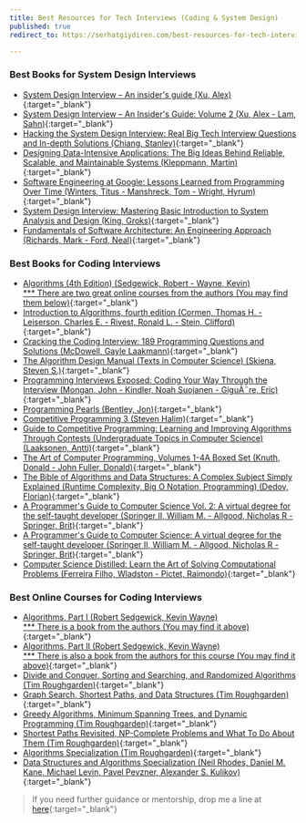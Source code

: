 ```yaml
---
title: Best Resources for Tech Interviews (Coding & System Design)
published: true
redirect_to: https://serhatgiydiren.com/best-resources-for-tech-interviews

---
```


### Best Books for System Design Interviews

* [System Design Interview – An insider's guide (Xu, Alex)](https://www.amazon.com/dp/B08CMF2CQF?tag=sg20220822-20&linkCode=ogi&th=1&psc=1){:target="_blank"}
* [System Design Interview – An Insider's Guide: Volume 2 (Xu, Alex - Lam, Sahn)](https://www.amazon.com/dp/1736049119?tag=sg20220822-20&linkCode=ogi&th=1&psc=1
){:target="_blank"}
* [Hacking the System Design Interview: Real Big Tech Interview Questions and In-depth Solutions (Chiang, Stanley)](https://www.amazon.com/dp/B0B7QHRK5Q?tag=sg20220822-20&linkCode=ogi&th=1&psc=1){:target="_blank"}
* [Designing Data-Intensive Applications: The Big Ideas Behind Reliable, Scalable, and Maintainable Systems (Kleppmann, Martin)](https://www.amazon.com/dp/1449373321?tag=sg20220822-20&linkCode=ogi&th=1&psc=1){:target="_blank"}
* [Software Engineering at Google: Lessons Learned from Programming Over Time (Winters, Titus - Manshreck, Tom - Wright, Hyrum)](https://www.amazon.com/dp/1492082791?tag=sg20220822-20&linkCode=ogi&th=1&psc=1){:target="_blank"}
* [System Design Interview: Mastering Basic Introduction to System Analysis and Design (King, Groks)](https://www.amazon.com/dp/1915002036?tag=sg20220822-20&linkCode=ogi&th=1&psc=1){:target="_blank"}
* [Fundamentals of Software Architecture: An Engineering Approach (Richards, Mark - Ford, Neal)](https://www.amazon.com/dp/1492043451?tag=sg20220822-20&linkCode=ogi&th=1&psc=1){:target="_blank"}

### Best Books for Coding Interviews

* [Algorithms (4th Edition) (Sedgewick, Robert - Wayne, Kevin)<br/>*** There are two great online courses from the authors (You may find them below)](https://www.amazon.com/dp/032157351X?tag=sg20220822-20&linkCode=ogi&th=1&psc=1){:target="_blank"}
* [Introduction to Algorithms, fourth edition (Cormen, Thomas H. - Leiserson, Charles E. - Rivest, Ronald L. - Stein, Clifford)](https://www.amazon.com/dp/026204630X?tag=sg20220822-20&linkCode=ogi&th=1&psc=1){:target="_blank"}
* [Cracking the Coding Interview: 189 Programming Questions and Solutions (McDowell, Gayle Laakmann)](https://www.amazon.com/dp/0984782850?tag=sg20220822-20&linkCode=ogi&th=1&psc=1){:target="_blank"}
* [The Algorithm Design Manual (Texts in Computer Science) (Skiena, Steven S.)](https://www.amazon.com/dp/3030542556?tag=sg20220822-20&linkCode=ogi&th=1&psc=1){:target="_blank"}
* [Programming Interviews Exposed: Coding Your Way Through the Interview (Mongan, John - Kindler, Noah Suojanen - GiguÃ¨re, Eric)](https://www.amazon.com/dp/111941847X?tag=sg20220822-20&linkCode=ogi&th=1&psc=1){:target="_blank"}
* [Programming Pearls (Bentley, Jon)](https://www.amazon.com/dp/0201657880?tag=sg20220822-20&linkCode=ogi&th=1&psc=1){:target="_blank"}
* [Competitive Programming 3 (Steven Halim)](https://www.amazon.com/dp/B00FG8MNN8?tag=sg20220822-20&linkCode=ogi&th=1&psc=1){:target="_blank"}
* [Guide to Competitive Programming: Learning and Improving Algorithms Through Contests (Undergraduate Topics in Computer Science) (Laaksonen, Antti)](https://www.amazon.com/dp/3030393569?tag=sg20220822-20&linkCode=ogi&th=1&psc=1){:target="_blank"}
* [The Art of Computer Programming, Volumes 1-4A Boxed Set (Knuth, Donald - John Fuller, Donald)](https://www.amazon.com/dp/0321751043?tag=sg20220822-20&linkCode=ogi&th=1&psc=1){:target="_blank"}
* [The Bible of Algorithms and Data Structures: A Complex Subject Simply Explained (Runtime Complexity, Big O Notation, Programming) (Dedov, Florian)](https://www.amazon.com/dp/B08GDKGFB5?tag=sg20220822-20&linkCode=ogi&th=1&psc=1){:target="_blank"}
* [A Programmer's Guide to Computer Science Vol. 2: A virtual degree for the self-taught developer (Springer II, William M. - Allgood, Nicholas R - Springer, Brit)](https://www.amazon.com/dp/1951204042?tag=sg20220822-20&linkCode=ogi&th=1&psc=1){:target="_blank"}
* [A Programmer's Guide to Computer Science: A virtual degree for the self-taught developer (Springer II, William M. - Allgood, Nicholas R - Springer, Brit)](https://www.amazon.com/dp/195120400X?tag=sg20220822-20&linkCode=ogi&th=1&psc=1){:target="_blank"}
* [Computer Science Distilled: Learn the Art of Solving Computational Problems (Ferreira Filho, Wladston - Pictet, Raimondo)](https://www.amazon.com/dp/0997316020?tag=sg20220822-20&linkCode=ogi&th=1&psc=1){:target="_blank"}

### Best Online Courses for Coding Interviews

* [Algorithms, Part I (Robert Sedgewick, Kevin Wayne)<br/>*** There is a book from the authors (You may find it above)](https://imp.i384100.net/YgaNNe){:target="_blank"}
* [Algorithms, Part II (Robert Sedgewick, Kevin Wayne)<br/>*** There is also a book from the authors for this course (You may find it above)](https://imp.i384100.net/LPN22V){:target="_blank"}
* [Divide and Conquer, Sorting and Searching, and Randomized Algorithms (Tim Roughgarden)](https://imp.i384100.net/DVN335){:target="_blank"}
* [Graph Search, Shortest Paths, and Data Structures (Tim Roughgarden)](https://imp.i384100.net/9WYEE4){:target="_blank"}
* [Greedy Algorithms, Minimum Spanning Trees, and Dynamic Programming (Tim Roughgarden)](https://imp.i384100.net/jWLmmM){:target="_blank"}
* [Shortest Paths Revisited, NP-Complete Problems and What To Do About Them (Tim Roughgarden)](https://imp.i384100.net/P0DbVj){:target="_blank"}
* [Algorithms Specialization (Tim Roughgarden)](https://imp.i384100.net/x9GZ5y){:target="_blank"}
* [Data Structures and Algorithms Specialization (Neil Rhodes, Daniel M. Kane, Michael Levin, Pavel Pevzner, Alexander S. Kulikov)](https://imp.i384100.net/qnjyxg){:target="_blank"}

  
> If you need further guidance or mentorship, drop me a line at [here](mailto:serhatgiydiren@gmail.com){:target="_blank"}
